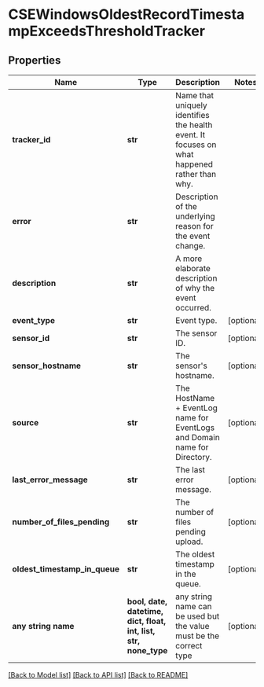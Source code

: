 # CSEWindowsOldestRecordTimestampExceedsThresholdTracker


## Properties
Name | Type | Description | Notes
------------ | ------------- | ------------- | -------------
**tracker_id** | **str** | Name that uniquely identifies the health event. It focuses on what happened rather than why. | 
**error** | **str** | Description of the underlying reason for the event change. | 
**description** | **str** | A more elaborate description of why the event occurred. | 
**event_type** | **str** | Event type. | [optional] 
**sensor_id** | **str** | The sensor ID. | [optional] 
**sensor_hostname** | **str** | The sensor&#39;s hostname. | [optional] 
**source** | **str** | The HostName + EventLog name for EventLogs and Domain name for Directory. | [optional] 
**last_error_message** | **str** | The last error message. | [optional] 
**number_of_files_pending** | **str** | The number of files pending upload. | [optional] 
**oldest_timestamp_in_queue** | **str** | The oldest timestamp in the queue. | [optional] 
**any string name** | **bool, date, datetime, dict, float, int, list, str, none_type** | any string name can be used but the value must be the correct type | [optional]

[[Back to Model list]](../README.md#documentation-for-models) [[Back to API list]](../README.md#documentation-for-api-endpoints) [[Back to README]](../README.md)


